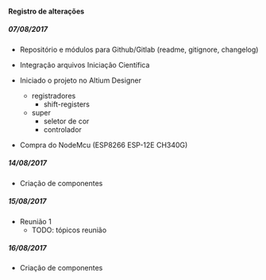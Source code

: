 #### Registro de alterações

##### 07/08/2017

- Repositório e módulos para Github/Gitlab (readme, gitignore, changelog)
- Integração arquivos Iniciação Científica
- Iniciado o projeto no Altium Designer
  - registradores
    - shift-registers
  - super
    - seletor de cor
    - controlador

- Compra do NodeMcu (ESP8266 ESP-12E CH340G)

##### 14/08/2017
- Criação de componentes

##### 15/08/2017
- Reunião 1
  - TODO: tópicos reunião

##### 16/08/2017
- Criação de componentes
